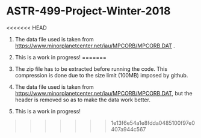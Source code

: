# ASTR-499-Project-Winter-2018

<<<<<<< HEAD
1) The data file used is taken from https://www.minorplanetcenter.net/iau/MPCORB/MPCORB.DAT . 

2) This is a work in progress!
=======
1) The zip file has to be extracted before running the code. This compression is done due to the size limit (100MB) imposed by github. 

2) The data file used is taken from https://www.minorplanetcenter.net/iau/MPCORB/MPCORB.DAT, but the header is removed so as to make the data work better. 

3) This is a work in progress!
>>>>>>> 1e13f6e54a1e8fdda0485100f97e0407a944c567
